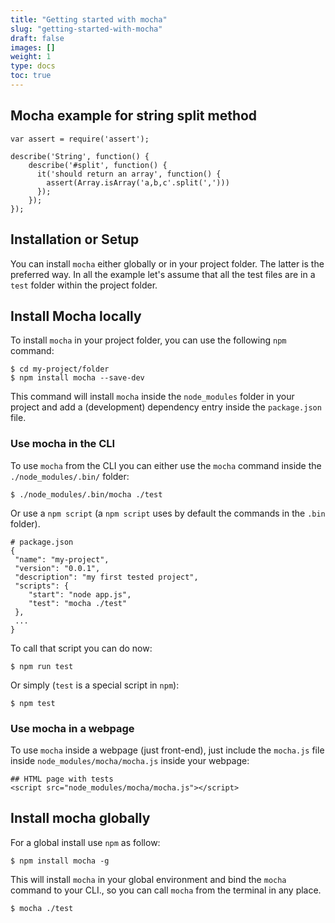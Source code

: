 ```yaml
---
title: "Getting started with mocha"
slug: "getting-started-with-mocha"
draft: false
images: []
weight: 1
type: docs
toc: true
---
```


## Mocha example for string split method
    var assert = require('assert');

    describe('String', function() {
        describe('#split', function() {
          it('should return an array', function() {
            assert(Array.isArray('a,b,c'.split(',')))
          });
        });
    });

## Installation or Setup
You can install `mocha` either globally or in your project folder. The latter is the preferred way.
In all the example let's assume that all the test files are in a `test` folder within the project folder.

## Install Mocha locally

To install `mocha` in your project folder, you can use the following `npm` command:

    $ cd my-project/folder
    $ npm install mocha --save-dev

This command will install `mocha` inside the `node_modules` folder in your project and add a (development) dependency entry inside the `package.json` file.

### Use mocha in the CLI

To use `mocha` from the CLI you can either use the `mocha` command inside the `./node_modules/.bin/` folder:

    $ ./node_modules/.bin/mocha ./test

Or use a `npm script` (a `npm script` uses by default the commands in the `.bin` folder).

    # package.json
    {
     "name": "my-project",
     "version": "0.0.1",
     "description": "my first tested project",
     "scripts": {
        "start": "node app.js",
        "test": "mocha ./test"
     },
     ...
    }

To call that script you can do now:

    $ npm run test

Or simply (`test` is a special script in `npm`):
   
    $ npm test

### Use mocha in a webpage

To use `mocha` inside a webpage (just front-end), just include the `mocha.js` file inside `node_modules/mocha/mocha.js` inside your webpage:

    ## HTML page with tests
    <script src="node_modules/mocha/mocha.js"></script>

## Install mocha globally

For a global install use `npm` as follow:

    $ npm install mocha -g

This will install `mocha` in your global environment and bind the `mocha` command to your CLI., so you can call `mocha` from the terminal in any place.

    $ mocha ./test

